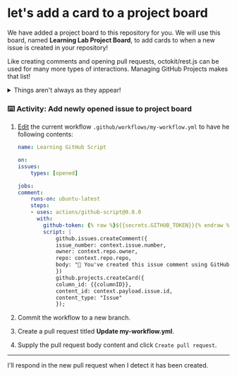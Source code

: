 # let's add a card to a project board

We have added a project board to this repository for you. We will use this board, named **Learning Lab Project Board**, to add cards to when a new issue is created in your repository!

Like creating comments and opening pull requests, octokit/rest.js can be used for many more types of interactions. Managing GitHub Projects makes that list!

<details><summary>Things aren't always as they appear!</summary>
<br>
Although this is not a course on octokit/rest.js, it is important to tell you a little secret right here before we move on. For you to be able to use the `projects.createCard()` method there were some pieces of information we needed beforehand. Things like the `column_id` so we know which column to add the card to and even a `project_id` so we know which board that column belongs to.

We've gone ahead and done this on our end of things so that we could give you the final piece to the puzzle and demonstrate how to use GitHub Script. So if you try to recreate this on your own, without the help of Learning Lab you will need to get that information and parse it in a way that works well for your use case!

</details>

### :keyboard: Activity: Add newly opened issue to project board

1. [Edit]({{quicklink}}) the current workflow `.github/workflows/my-workflow.yml` to have he following contents:

   ```yaml
   name: Learning GitHub Script

   on:
   issues:
       types: [opened]

   jobs:
   comment:
       runs-on: ubuntu-latest
       steps:
       - uses: actions/github-script@0.8.0
         with:
           github-token: {% raw %}${{secrets.GITHUB_TOKEN}}{% endraw %}
           script: |
               github.issues.createComment({
               issue_number: context.issue.number,
               owner: context.repo.owner,
               repo: context.repo.repo,
               body: "🎉 You've created this issue comment using GitHub Script!!!"
               })
               github.projects.createCard({
               column_id: {{columnID}},
               content_id: context.payload.issue.id,
               content_type: "Issue"
               });
   ```

2. Commit the workflow to a new branch.
3. Create a pull request titled **Update my-workflow.yml**.
4. Supply the pull request body content and click `Create pull request`.

---

I'll respond in the new pull request when I detect it has been created.
